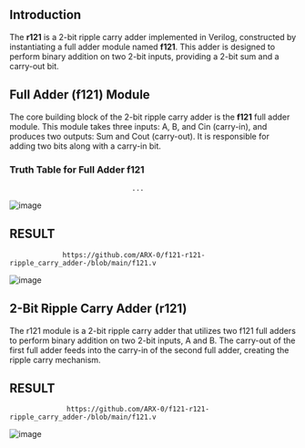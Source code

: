 ## Introduction

The **r121** is a 2-bit ripple carry adder implemented in Verilog, constructed by instantiating a full adder module named **f121**. This adder is designed to perform binary addition on two 2-bit inputs, providing a 2-bit sum and a carry-out bit.

## Full Adder (f121) Module

The core building block of the 2-bit ripple carry adder is the **f121** full adder module. This module takes three inputs: A, B, and Cin (carry-in), and produces two outputs: Sum and Cout (carry-out). It is responsible for adding two bits along with a carry-in bit.

### Truth Table for Full Adder f121
                                  ...

![image](https://github.com/ARX-0/f121-r121-ripple_carry_adder-/assets/143102635/743a2da0-e574-4947-8524-906729dc1b03)


## RESULT 
                 https://github.com/ARX-0/f121-r121-ripple_carry_adder-/blob/main/f121.v

                              
![image](https://github.com/ARX-0/f121-r121-ripple_carry_adder-/assets/143102635/1c9cdf4b-acc0-4a4c-85f4-6f34d6920664)


## 2-Bit Ripple Carry Adder (r121)

The r121 module is a 2-bit ripple carry adder that utilizes two f121 full adders to perform binary addition on two 2-bit inputs, A and B. The carry-out of the first full adder feeds into the carry-in of the second full adder, creating the ripple carry mechanism.

## RESULT
                  https://github.com/ARX-0/f121-r121-ripple_carry_adder-/blob/main/f121.v

                             
![image](https://github.com/ARX-0/f121-r121-ripple_carry_adder-/assets/143102635/84e292c9-6e23-4ccd-8ed7-1ec644b20281)
